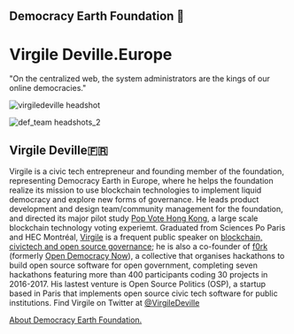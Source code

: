 ## Democracy Earth Foundation 🌿
# Virgile Deville.Europe
"On the centralized web, the system administrators are the kings of our online democracies."

![virgiledeville headshot](https://user-images.githubusercontent.com/24529258/44840960-11e08a00-abf7-11e8-952f-f6e167998cb1.png)


![def_team headshots_2](https://user-images.githubusercontent.com/24529258/49604671-6193c780-f943-11e8-8b3e-9ce5a97612d1.jpg)



## Virgile Deville🇫🇷

Virgile is a civic tech entrepreneur and founding member of the foundation, representing Democracy Earth in Europe, where he helps the foundation realize its mission to use blockchain technologies to implement liquid democracy and explore new forms of governance. He leads product development and design team/community management for the foundation, and directed its major pilot study [Pop Vote Hong Kong](http://civictechfest.org/speakers#Virgile_Deville), a large scale blockchain technology voting experiemt. Graduated from Sciences Po Paris and HEC Montréal, [Virgile](virgile.pro) is a frequent public speaker on [blockchain, civictech and open source governance](https://docs.google.com/spreadsheets/d/1ZXdhkjBFSd4Vt4WGwE-7BbcyIzlq2-jzsXuVP2oR1KA/edit#gid=0); he is also a co-founder of [f0rk](https://f0rk.eu/) (formerly [Open Democracy Now](http://opendemocracynow.net)), a collective that organises hackathons to build open source software for open government, completing seven hackathons featuring more than 400 participants coding 30 projects in 2016-2017. His lastest venture is Open Source Politics (OSP), a startup based in Paris that implements open source civic tech software for public institutions. Find Virgile on Twitter at [@VirgileDeville](https://twitter.com/VirgileDeville)

[About Democracy Earth Foundation.](https://github.com/DemocracyEarth/press-kit/blob/master/README.md#democracy-earth-press-kit)


